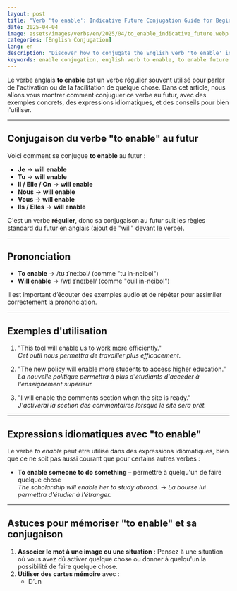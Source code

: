 ```yaml
---
layout: post 
title: "Verb 'to enable': Indicative Future Conjugation Guide for Beginners"
date: 2025-04-04
image: assets/images/verbs/en/2025/04/to_enable_indicative_future.webp
categories: [English Conjugation]
lang: en
description: "Discover how to conjugate the English verb 'to enable' in the indicative future. This comprehensive guide is ideal for beginners who want to learn how to use 'to enable' correctly with examples, idiomatic expressions, and practical tips."
keywords: enable conjugation, english verb to enable, to enable future indicative, english conjugation, learn english
---
```


Le verbe anglais **to enable** est un verbe régulier souvent utilisé pour parler de l'activation ou de la facilitation de quelque chose. Dans cet article, nous allons vous montrer comment conjuguer ce verbe au futur, avec des exemples concrets, des expressions idiomatiques, et des conseils pour bien l'utiliser.


---

## Conjugaison du verbe "to enable" au futur

Voici comment se conjugue **to enable** au futur :

- **Je** → **will enable**
- **Tu** → **will enable**
- **Il / Elle / On** → **will enable**
- **Nous** → **will enable**
- **Vous** → **will enable**
- **Ils / Elles** → **will enable**

C'est un verbe **régulier**, donc sa conjugaison au futur suit les règles standard du futur en anglais (ajout de "will" devant le verbe).

---

## Prononciation

- **To enable** → /tʊ ɪˈneɪbəl/ (comme "tu in-neibol")
- **Will enable** → /wɪl ɪˈneɪbəl/ (comme "ouil in-neibol")

Il est important d’écouter des exemples audio et de répéter pour assimiler correctement la prononciation.

---

## Exemples d'utilisation

1. "This tool will enable us to work more efficiently."  
   _Cet outil nous permettra de travailler plus efficacement._

2. "The new policy will enable more students to access higher education."  
   _La nouvelle politique permettra à plus d'étudiants d'accéder à l'enseignement supérieur._

3. "I will enable the comments section when the site is ready."  
   _J'activerai la section des commentaires lorsque le site sera prêt._

---

## Expressions idiomatiques avec "to enable"

Le verbe *to enable* peut être utilisé dans des expressions idiomatiques, bien que ce ne soit pas aussi courant que pour certains autres verbes :

- **To enable someone to do something** – permettre à quelqu'un de faire quelque chose  
  _The scholarship will enable her to study abroad._ → _La bourse lui permettra d'étudier à l'étranger._

---

## Astuces pour mémoriser "to enable" et sa conjugaison

1. **Associer le mot à une image ou une situation** : Pensez à une situation où vous avez dû activer quelque chose ou donner à quelqu'un la possibilité de faire quelque chose.
2. **Utiliser des cartes mémoire** avec :  
   - D’un
